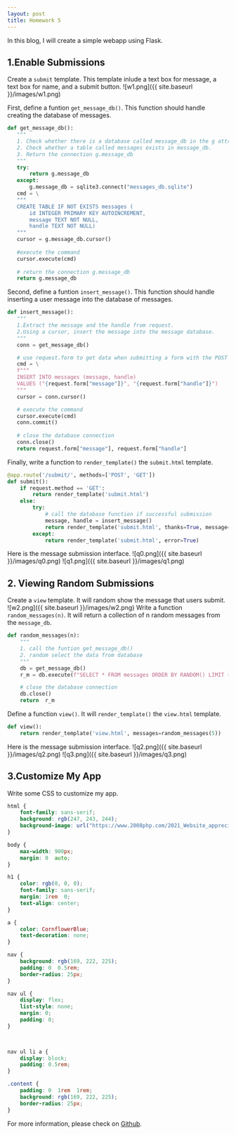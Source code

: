 ```yaml
---
layout: post
title: Homework 5
---
```

In this blog, I will create a simple webapp using Flask.
## 1.Enable Submissions
 Create a `submit` template. This template inlude a text box for message, a text box for name, and a submit button.
 ![w1.png]({{ site.baseurl }}/images/w1.png)

First, define a funtion `get_message_db()`. This function should handle creating the database of messages.
 ```python
def get_message_db():
	"""
	1. Check whether there is a database called message_db in the g attribute of the app. If not, then connect to that database.
	2. Check whether a table called messages exists in message_db.
	3. Return the connection g.message_db
	"""
	try:
		return g.message_db
	except:
		g.message_db = sqlite3.connect("messages_db.sqlite")
	cmd = \
	"""
	CREATE TABLE IF NOT EXISTS messages (
		id INTEGER PRIMARY KEY AUTOINCREMENT,
		message TEXT NOT NULL,
		handle TEXT NOT NULL)
	"""
	cursor = g.message_db.cursor()
	
	#execute the command
	cursor.execute(cmd)
	
	# return the connection g.message_db
	return g.message_db
 ```

Second, define a funtion `insert_message()`. This function should handle inserting a user message into the database of messages.
 ```python
def insert_message():
	"""
	1.Extract the message and the handle from request.
	2.Using a cursor, insert the message into the message database.
	"""
	conn = get_message_db()

	# use request.form to get data when submitting a form with the POST method.
	cmd = \
	f"""
	INSERT INTO messages (message, handle)
	VALUES ("{request.form["message"]}", "{request.form["handle"]}")
	"""
	cursor = conn.cursor()

	# execute the command
	cursor.execute(cmd)
	conn.commit()
	
	# close the database connection
	conn.close()
	return request.form["message"], request.form["handle"]
```

Finally, write a function to `render_template()` the `submit.html` template.
```python
@app.route('/submit/', methods=['POST', 'GET'])
def submit():
	if request.method == 'GET':
		return render_template('submit.html')
	else:
		try:
			# call the database function if successful submission
			message, handle = insert_message()
			return render_template('submit.html', thanks=True, message=message, handle=handle)
		except:
			return render_template('submit.html', error=True)
```
Here is the message submission interface.
 ![q0.png]({{ site.baseurl }}/images/q0.png)
 ![q1.png]({{ site.baseurl }}/images/q1.png)

## 2. Viewing Random Submissions
Create a `view` template.  It will random show the message  that users submit.
 ![w2.png]({{ site.baseurl }}/images/w2.png)
Write a function `random_messages(n)`. It will return a collection of n random messages from the `message_db`.
```python
def random_messages(n):
	"""
	1. call the funtion get_message_db()
	2. random select the data from database
	"""
	db = get_message_db()
	r_m = db.execute(f"SELECT * FROM messages ORDER BY RANDOM() LIMIT {n}").fetchall()

	# close the database connection
	db.close()
	return  r_m
```
Define a function `view()`. It will `render_template()` the `view.html` template.

```python
def view():
	return render_template('view.html', messages=random_messages(5))
```

Here is the message submission interface.
 ![q2.png]({{ site.baseurl }}/images/q2.png)
 ![q3.png]({{ site.baseurl }}/images/q3.png)


## 3.Customize My App

Write some CSS to customize my app.
```css
html {
	font-family: sans-serif;
	background: rgb(247, 243, 244);
	background-image: url("https://www.2008php.com/2021_Website_appreciate/2022-03-05/20220305210134.jpg") ;
}

body {
	max-width: 900px;
	margin: 0  auto;
}

h1 {
	color: rgb(0, 0, 0);
	font-family: sans-serif;
	margin: 1rem  0;
	text-align: center;
}

a {
	color: CornflowerBlue;
	text-decoration: none;
}

nav {
	background: rgb(169, 222, 225);
	padding: 0  0.5rem;
	border-radius: 25px;
}

nav ul {
	display: flex;
	list-style: none;
	margin: 0;
	padding: 0;
}

  

nav ul li a {
	display: block;
	padding: 0.5rem;
}

.content {
	padding: 0  1rem  1rem;
	background: rgb(169, 222, 225);
	border-radius: 25px;
}
```
For more information, please check on [Github](https://github.com/TianliangTao/web-development/tree/main/hw).